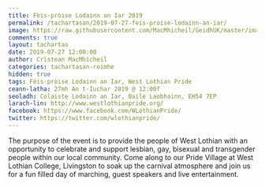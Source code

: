 ```yaml
---
title: Fèis-pròise Lodainn an Iar 2019
permalink: /tachartasan/2019-07-27-feis-proise-lodainn-an-iar/
image: https://raw.githubusercontent.com/MacMhicheil/GeidhUK/master/images/2019-07-27-feis-proise-lodainn-an-iar.jpg
comments: true
layout: tachartas
date: 2019-07-27 12:00:00
author: Crìstean MacMhìcheil
categories: tachartasan-roimhe
hidden: true
tags: Fèis-pròise Lodainn an Iar, West Lothian Pride
ceann-latha: 27mh An t-Iuchar 2019 @ 12:00f
seoladh: Colaiste Lodainn an Iar, Baile Laobhainn, EH54 7EP
larach-lin: http://www.westlothianpride.org/
facebook: https://www.facebook.com/WLothianPride/
twitter: https://twitter.com/wlothianpride/
---
```


The purpose of the event is to provide the people of West Lothian with an opportunity to celebrate and support lesbian, gay, bisexual and transgender people within our local community. Come along to our Pride Village at West Lothian College, Livingston to soak up the carnival atmosphere and join us for a fun filled day of marching, guest speakers and live entertainment.

<!--more-->
